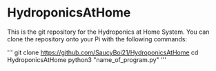 # HydroponicsAtHome

This is the git repository for the Hydroponics at Home System. You can clone the repository onto your Pi with the following commands:

'''
git clone https://github.com/SaucyBoi21/HydroponicsAtHome
cd HydroponicsAtHome
python3 "name_of_program.py"
'''